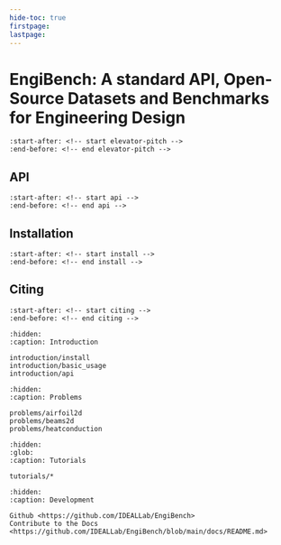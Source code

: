 ```yaml
---
hide-toc: true
firstpage:
lastpage:
---
```



# EngiBench: A standard API, Open-Source Datasets and Benchmarks for Engineering Design

```{include} ../README.md
:start-after: <!-- start elevator-pitch -->
:end-before: <!-- end elevator-pitch -->
```

## API

```{include} ../README.md
:start-after: <!-- start api -->
:end-before: <!-- end api -->
```

## Installation

```{include} ../README.md
:start-after: <!-- start install -->
:end-before: <!-- end install -->
```

## Citing

```{include} ../README.md
:start-after: <!-- start citing -->
:end-before: <!-- end citing -->
```


```{toctree}
:hidden:
:caption: Introduction

introduction/install
introduction/basic_usage
introduction/api
```

```{toctree}
:hidden:
:caption: Problems

problems/airfoil2d
problems/beams2d
problems/heatconduction
```

```{toctree}
:hidden:
:glob:
:caption: Tutorials

tutorials/*
```


```{toctree}
:hidden:
:caption: Development

Github <https://github.com/IDEALLab/EngiBench>
Contribute to the Docs <https://github.com/IDEALLab/EngiBench/blob/main/docs/README.md>
```
